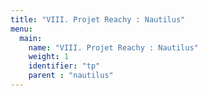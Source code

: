 ```yaml
---
title: "VIII. Projet Reachy : Nautilus"
menu:
  main:
    name: "VIII. Projet Reachy : Nautilus"
    weight: 1
    identifier: "tp"
    parent : "nautilus"
---
```

